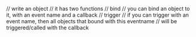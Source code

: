 
// write an object
// it has two functions
// bind
//     you can bind an object to it, with an event name and a callback
// trigger
//     if you can trigger with an event name, then all objects that bound with this eventname
//     will be triggered/called with the callback
